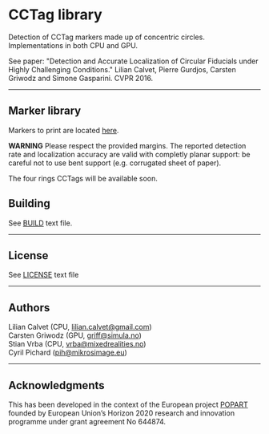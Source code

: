 CCTag library
===================


Detection of CCTag markers made up of concentric circles. Implementations in both CPU and GPU.

See paper: "Detection and Accurate Localization of Circular Fiducials under Highly Challenging Conditions." Lilian Calvet, Pierre Gurdjos, Carsten Griwodz and Simone Gasparini. CVPR 2016.

----------


Marker library
-----------
Markers to print are located [here](markersToPrint). 

**WARNING**
Please respect the provided margins. The reported detection rate and localization accuracy are valid with completly planar support: be careful not to use bent support (e.g. corrugated sheet of paper).

The four rings CCTags will be available soon.

Building
-----------

See [BUILD](BUILD.md) text file.

-------
License
-------

See [LICENSE](LICENSE.md) text file

-------
Authors
-------

Lilian Calvet (CPU, lilian.calvet@gmail.com)<br />
Carsten Griwodz (GPU, griff@simula.no)<br />
Stian Vrba (CPU, vrba@mixedrealities.no)<br />
Cyril Pichard (pih@mikrosimage.eu)


---------
Acknowledgments
---------

This has been developed in the context of the European project [POPART](http://www.popartproject.eu/) founded by European Union’s Horizon 2020 research and innovation programme under grant agreement No 644874.
